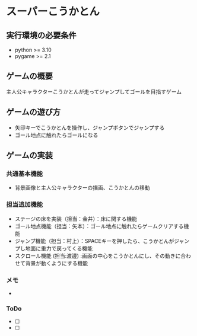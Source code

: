 # スーパーこうかとん

## 実行環境の必要条件
* python >= 3.10
* pygame >= 2.1

## ゲームの概要
主人公キャラクターこうかとんが走ってジャンプしてゴールを目指すゲーム

## ゲームの遊び方
* 矢印キーでこうかとんを操作し、ジャンプボタンでジャンプする
* ゴール地点に触れたらゴールになる

## ゲームの実装
### 共通基本機能
* 背景画像と主人公キャラクターの描画、こうかとんの移動

### 担当追加機能
* ステージの床を実装（担当：金井）：床に関する機能
* ゴール地点機能（担当：矢本）：ゴール地点に触れたらゲームクリアする機能
* ジャンプ機能（担当：村上）：SPACEキーを押したら、こうかとんがジャンプし地面に重力で戻ってくる機能
* スクロール機能 (担当:渡邊) :画面の中心をこうかとんにし、その動きに合わせて背景が動くようにする機能

### メモ
* 

### ToDo
- [ ] 
- [ ] 

